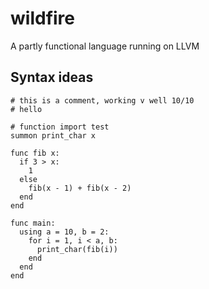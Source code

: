 # wildfire
A partly functional language running on LLVM

Syntax ideas
---

```fire
# this is a comment, working v well 10/10
# hello

# function import test
summon print_char x

func fib x:
  if 3 > x:
    1
  else
    fib(x - 1) + fib(x - 2)
  end
end

func main:
  using a = 10, b = 2:
    for i = 1, i < a, b:
      print_char(fib(i))
    end
  end
end

```
